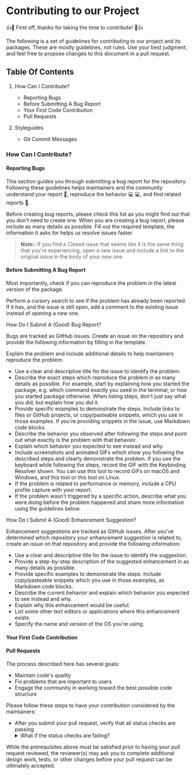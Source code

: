 # Contributing to our Project

👍🎉 First off, thanks for taking the time to contribute! 🎉👍

The following is a set of guidelines for contributing to our project and its packages. These are mostly guidelines, not rules. Use your best judgment, and feel free to propose changes to this document in a pull request.

## Table Of Contents

1. How Can I Contribute?

    * Reporting Bugs 
    * Before Submitting A Bug Report
    * Your First Code Contribution 
    * Pull Requests 

2. Styleguides

    * Git Commit Messages 
    
  ### How Can I Contribute?
#### Reporting Bugs

This section guides you through submitting a bug report for the repository. Following these guidelines helps maintainers and the community understand your report 📝, reproduce the behavior 💻 💻, and find related reports 🔎.

Before creating bug reports, please check this list as you might find out that you don't need to create one. When you are creating a bug report, please include as many details as possible. Fill out the required template, the information it asks for helps us resolve issues faster.

> **Note:**: If you find a Closed issue that seems like it is the same thing that you're experiencing, open a new issue and include a link to the original issue in the body of your new one.

#### Before Submitting A Bug Report

Most importantly, check if you can reproduce the problem in the latest version of the package.

Perform a cursory search to see if the problem has already been reported. If it has, and the issue is still open, add a comment to the existing issue instead of opening a new one.

How Do I Submit A (Good) Bug Report?

Bugs are tracked as GitHub issues. Create an issue on the repository and provide the following information by filling in the template.

Explain the problem and include additional details to help maintainers reproduce the problem:

   * Use a clear and descriptive title for the issue to identify the problem.
   * Describe the exact steps which reproduce the problem in as many details as possible. For example, start by explaining how you started the package, e.g. which command exactly you used in the terminal, or how you started package otherwise. When listing steps, don't just say what you did, but explain how you did it. 
   * Provide specific examples to demonstrate the steps. Include links to files or GitHub projects, or copy/pasteable snippets, which you use in those examples. If you're providing snippets in the issue, use Markdown code blocks.
   * Describe the behavior you observed after following the steps and point out what exactly is the problem with that behavior.
   * Explain which behavior you expected to see instead and why.
   * Include screenshots and animated GIFs which show you following the described steps and clearly demonstrate the problem. If you use the keyboard while following the steps, record the GIF with the Keybinding Resolver shown. You can use this tool to record GIFs on macOS and Windows, and this tool or this tool on Linux.
   * If the problem is related to performance or memory, include a CPU profile capture with your report.
   * If the problem wasn't triggered by a specific action, describe what you were doing before the problem happened and share more information using the guidelines below.

How Do I Submit A (Good) Enhancement Suggestion?

Enhancement suggestions are tracked as GitHub issues. After you've determined which repository your enhancement suggestion is related to, create an issue on that repository and provide the following information:

   * Use a clear and descriptive title for the issue to identify the suggestion.
   * Provide a step-by-step description of the suggested enhancement in as many details as possible.
   * Provide specific examples to demonstrate the steps. Include copy/pasteable snippets which you use in those examples, as Markdown code blocks.
   * Describe the current behavior and explain which behavior you expected to see instead and why.
   * Explain why this enhancement would be useful.
   * List some other text editors or applications where this enhancement exists.
   * Specify the name and version of the OS you're using.

#### Your First Code Contribution

#### Pull Requests

The process described here has several goals:

   * Maintain code's quality
   * Fix problems that are important to users
   * Engage the community in working toward the best possible code structure

Please follow these steps to have your contribution considered by the maintainers:

   * After you submit your pull request, verify that all status checks are passing
    <details><summary>What if the status checks are failing?</summary>If a status check is failing, and you believe that the failure is unrelated to your change, please leave a comment on the pull request explaining why you believe the failure is unrelated. A maintainer will re-run the status check for you. If we conclude that the failure was a false positive, then we will open an issue to track that problem with our status check suite.</details>

While the prerequisites above must be satisfied prior to having your pull request reviewed, the reviewer(s) may ask you to complete additional design work, tests, or other changes before your pull request can be ultimately accepted.
